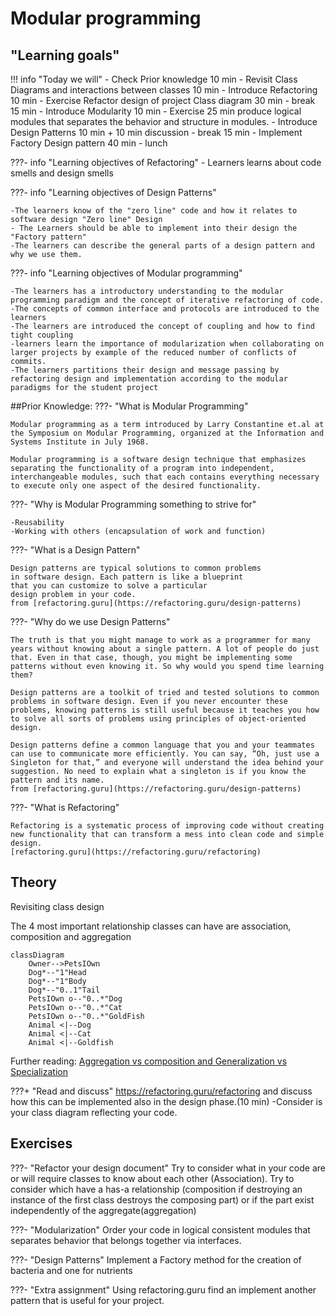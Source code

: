 # Modular programming
## "Learning goals"

!!! info "Today we will"
    - Check Prior knowledge 10 min
    - Revisit Class Diagrams and interactions between classes 10 min
    - Introduce Refactoring 10 min
    - Exercise  Refactor design of project Class diagram 30 min
    - break 15 min
    - Introduce Modularity 10 min 
    - Exercise 25 min produce logical modules that separates the behavior and structure in modules. 
    - Introduce Design Patterns 10 min + 10 min discussion
    - break 15 min
    - Implement Factory Design pattern 40 min
    - lunch

???- info "Learning objectives of Refactoring"
    - Learners learns about code smells and design smells


???- info "Learning objectives of Design Patterns"

    -The learners know of the "zero line" code and how it relates to software design "Zero line" Design
    - The Learners should be able to implement into their design the 
    "Factory pattern"
    -The learners can describe the general parts of a design pattern and why we use them.

???- info "Learning objectives of Modular programming"

    -The learners has a introductory understanding to the modular programming paradigm and the concept of iterative refactoring of code. 
    -The concepts of common interface and protocols are introduced to the learners
    -The learners are introduced the concept of coupling and how to find tight coupling
    -learners learn the importance of modularization when collaborating on larger projects by example of the reduced number of conflicts of commits.
    -The learners partitions their design and message passing by refactoring design and implementation according to the modular paradigms for the student project

##Prior Knowledge:
???- "What is Modular Programming"

    Modular programming as a term introduced by Larry Constantine et.al at the Symposium on Modular Programming, organized at the Information and Systems Institute in July 1968.
    
    Modular programming is a software design technique that emphasizes separating the functionality of a program into independent, interchangeable modules, such that each contains everything necessary to execute only one aspect of the desired functionality. 


???- "Why is Modular Programming something to strive for"

    -Reusability 
    -Working with others (encapsulation of work and function)
    
???- "What is a Design Pattern"

    Design patterns are typical solutions to common problems
    in software design. Each pattern is like a blueprint
    that you can customize to solve a particular
    design problem in your code.
    from [refactoring.guru](https://refactoring.guru/design-patterns) 

???- "Why do we use Design Patterns"

    The truth is that you might manage to work as a programmer for many years without knowing about a single pattern. A lot of people do just that. Even in that case, though, you might be implementing some patterns without even knowing it. So why would you spend time learning them?

    Design patterns are a toolkit of tried and tested solutions to common problems in software design. Even if you never encounter these problems, knowing patterns is still useful because it teaches you how to solve all sorts of problems using principles of object-oriented design.

    Design patterns define a common language that you and your teammates can use to communicate more efficiently. You can say, “Oh, just use a Singleton for that,” and everyone will understand the idea behind your suggestion. No need to explain what a singleton is if you know the pattern and its name.
    from [refactoring.guru](https://refactoring.guru/design-patterns)

???- "What is Refactoring"
    
    Refactoring is a systematic process of improving code without creating new functionality that can transform a mess into clean code and simple design.
    [refactoring.guru](https://refactoring.guru/refactoring) 


## Theory
Revisiting class design

The 4 most important relationship classes can have
are association, composition and aggregation
```mermaid
classDiagram 
    Owner-->PetsIOwn
    Dog*--"1"Head
    Dog*--"1"Body
    Dog*--"0..1"Tail
    PetsIOwn o--"0..*"Dog
    PetsIOwn o--"0..*"Cat
    PetsIOwn o--"0..*"GoldFish
    Animal <|--Dog
    Animal <|--Cat
    Animal <|--Goldfish
```
Further reading:
[Aggregation vs composition and Generalization vs Specialization](https://www.visual-paradigm.com/guide/uml-unified-modeling-language/uml-aggregation-vs-composition/)


???+ "Read and discuss" 
    https://refactoring.guru/refactoring and discuss how this can be implemented also in the design phase.(10 min)
    -Consider is your class diagram reflecting your code.

## Exercises

???- "Refactor your design document"
    Try to consider what in your code are or will require classes to know about each other (Association).
    Try to consider which have a has-a relationship (composition if destroying an instance of the first class destroys the composing part) or if the part exist independently of the aggregate(aggregation)

???- "Modularization"
    Order your code in logical consistent modules that separates behavior that belongs together via interfaces.

???- "Design Patterns"
    Implement a Factory method for the creation of bacteria and one for nutrients

???- "Extra assignment" 
    Using refactoring.guru find an implement another pattern that is useful for your project.

